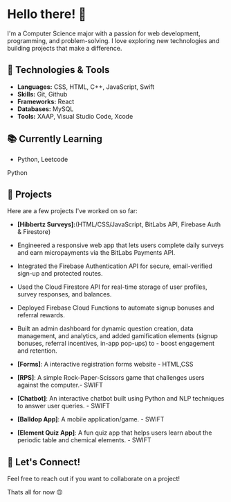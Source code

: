 # Hello there! 👋

I'm a Computer Science major with a passion for web development, programming, and problem-solving. I love exploring new technologies and building projects that make a difference. 

## 🔧 Technologies & Tools

- **Languages:** CSS, HTML, C++, JavaScript, Swift
- **Skills:** Git, Github
- **Frameworks:** React
- **Databases:** MySQL
- **Tools:** XAAP, Visual Studio Code, Xcode

## 📚 Currently Learning
- Python, Leetcode

Python

## 🌱 Projects

Here are a few projects I've worked on so far:

- **[Hibbertz Surveys]:**(HTML/CSS/JavaScript, BitLabs API, Firebase Auth & Firestore)

- Engineered a responsive web app that lets users complete daily surveys and earn micropayments via the BitLabs Payments API.
- Integrated the Firebase Authentication API for secure, email-verified sign-up and protected routes.
- Used the Cloud Firestore API for real-time storage of user profiles, survey responses, and balances.
- Deployed Firebase Cloud Functions to automate signup bonuses and referral rewards.
- Built an admin dashboard for dynamic question creation, data management, and analytics, and added gamification elements (signup bonuses, referral incentives, in-app pop-ups) to - boost engagement and retention.
- **[Forms]**: A interactive registration forms website - HTML,CSS
- **[RPS]**: A simple Rock-Paper-Scissors game that challenges users against the computer.- SWIFT
- **[Chatbot]**: An interactive chatbot built using Python and NLP techniques to answer user queries. - SWIFT
- **[Balldop App]**: A mobile application/game. - SWIFT
- **[Element Quiz App]**: A fun quiz app that helps users learn about the periodic table and chemical elements. - SWIFT


## 💬 Let's Connect!

Feel free to reach out if you want to collaborate on a project!

Thats all for now 🙃


